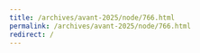 ```yaml
---
title: /archives/avant-2025/node/766.html
permalink: /archives/avant-2025/node/766.html
redirect: /
---
```

